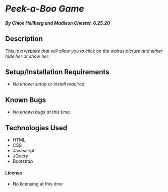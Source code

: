 # _Peek-a-Boo Game_

#### _By Chloe Hellberg and Madison Chester, 6.25.20_

## Description

_This is a website that will allow you to click on the walrus picture and either hide her or show her._

## Setup/Installation Requirements

* _No known setup or install required_

## Known Bugs

* _No known bugs at this time._

## Technologies Used

* HTML
* CSS
* Javascript
* JQuery
* Bootstrap

#### License

* No licensing at this time